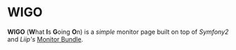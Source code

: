 
WIGO
====

**WIGO** (**W**hat **I**s **G**oing **O**n) is a *simple* monitor page built on top of *Symfony2* and *Liip's* [Monitor Bundle][1].

[1]: https://github.com/liip/LiipMonitorBundle
